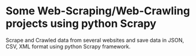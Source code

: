 # Some Web-Scraping/Web-Crawling projects using python  Scrapy

Scrape and Crawled data from several websites and save data in JSON, CSV, XML format using python Scrapy framework. 
